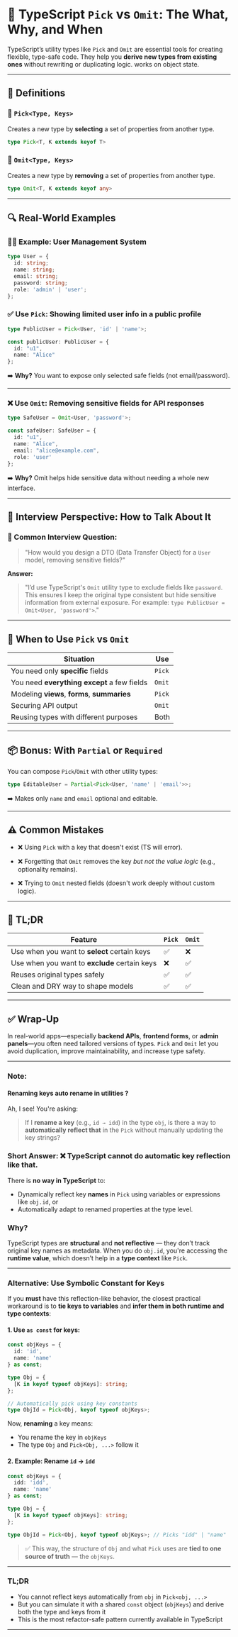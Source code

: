 
# 🎯 TypeScript `Pick` vs `Omit`: The What, Why, and When

TypeScript’s utility types like `Pick` and `Omit` are essential tools for creating flexible, type-safe code. They help you **derive new types from existing ones** without rewriting or duplicating logic.
works on object state.


---

## 📌 Definitions

### 🔹 `Pick<Type, Keys>`

Creates a new type by **selecting** a set of properties from another type.

```ts
type Pick<T, K extends keyof T>
```

### 🔹 `Omit<Type, Keys>`

Creates a new type by **removing** a set of properties from another type.

```ts
type Omit<T, K extends keyof any>
```

---

## 🔍 Real-World Examples

### 🧑‍💼 Example: User Management System

```ts
type User = {
  id: string;
  name: string;
  email: string;
  password: string;
  role: 'admin' | 'user';
};
```

### ✅ Use `Pick`: Showing limited user info in a public profile

```ts
type PublicUser = Pick<User, 'id' | 'name'>;

const publicUser: PublicUser = {
  id: "u1",
  name: "Alice"
};
```

➡️ **Why?** You want to expose only selected safe fields (not email/password).

---

### ❌ Use `Omit`: Removing sensitive fields for API responses

```ts
type SafeUser = Omit<User, 'password'>;

const safeUser: SafeUser = {
  id: "u1",
  name: "Alice",
  email: "alice@example.com",
  role: 'user'
};
```

➡️ **Why?** Omit helps hide sensitive data without needing a whole new interface.

---

## 🤖 Interview Perspective: How to Talk About It

### 🔧 Common Interview Question:

> "How would you design a DTO (Data Transfer Object) for a `User` model, removing sensitive fields?"

**Answer:**

> "I’d use TypeScript's `Omit` utility type to exclude fields like `password`. This ensures I keep the original type consistent but hide sensitive information from external exposure. For example: `type PublicUser = Omit<User, 'password'>`."

---

## 🧠 When to Use `Pick` vs `Omit`

|Situation|Use|
|---|---|
|You need only **specific** fields|`Pick`|
|You need **everything except** a few fields|`Omit`|
|Modeling **views**, **forms**, **summaries**|`Pick`|
|Securing API output|`Omit`|
|Reusing types with different purposes|Both|

---

## 📦 Bonus: With `Partial` or `Required`

You can compose `Pick`/`Omit` with other utility types:

```ts
type EditableUser = Partial<Pick<User, 'name' | 'email'>>;
```

➡️ Makes only `name` and `email` optional and editable.

---

## ⚠️ Common Mistakes

- ❌ Using `Pick` with a key that doesn't exist (TS will error).
    
- ❌ Forgetting that `Omit` removes the key _but not the value logic_ (e.g., optionality remains).
    
- ❌ Trying to `Omit` nested fields (doesn't work deeply without custom logic).
    

---

## 🧩 TL;DR

|Feature|`Pick`|`Omit`|
|---|---|---|
|Use when you want to **select** certain keys|✅|❌|
|Use when you want to **exclude** certain keys|❌|✅|
|Reuses original types safely|✅|✅|
|Clean and DRY way to shape models|✅|✅|

---

## ✅ Wrap-Up

In real-world apps—especially **backend APIs**, **frontend forms**, or **admin panels**—you often need tailored versions of types. `Pick` and `Omit` let you avoid duplication, improve maintainability, and increase type safety.

---



### Note:


#### Renaming keys auto rename in utilities ?


Ah, I see! You're asking:

> If I **rename a key** (e.g., `id → idd`) in the type `obj`, is there a way to **automatically reflect that** in the `Pick` without manually updating the key strings?

### Short Answer: ❌ **TypeScript cannot do automatic key reflection like that.**

There is **no way in TypeScript** to:

- Dynamically reflect key **names** in `Pick` using variables or expressions like `obj.id`, or
- Automatically adapt to renamed properties at the type level.

### Why?

TypeScript types are **structural** and **not reflective** — they don’t track original key names as metadata. When you do `obj.id`, you're accessing the **runtime value**, which doesn’t help in a **type context** like `Pick`.

---

### Alternative: Use Symbolic Constant for Keys

If you **must** have this reflection-like behavior, the closest practical workaround is to **tie keys to variables** and **infer them in both runtime and type contexts**:

#### 1. Use `as const` for keys:

```ts
const objKeys = {
  id: 'id',
  name: 'name'
} as const;

type Obj = {
  [K in keyof typeof objKeys]: string;
};

// Automatically pick using key constants
type ObjId = Pick<Obj, keyof typeof objKeys>;
```

Now, **renaming** a key means:
- You rename the key in `objKeys`
- The type `Obj` and `Pick<Obj, ...>` follow it


#### 2. Example: Rename `id` → `idd`

```ts
const objKeys = {
  idd: 'idd',
  name: 'name'
} as const;

type Obj = {
  [K in keyof typeof objKeys]: string;
};

type ObjId = Pick<Obj, keyof typeof objKeys>; // Picks "idd" | "name"
```

> ✅ This way, the structure of `Obj` and what `Pick` uses are **tied to one source of truth** — the `objKeys`.

---

### TL;DR

- You cannot reflect keys automatically from `obj` in `Pick<obj, ...>`
- But you can simulate it with a shared `const` object (`objKeys`) and derive both the type and keys from it
- This is the most refactor-safe pattern currently available in TypeScript


---







